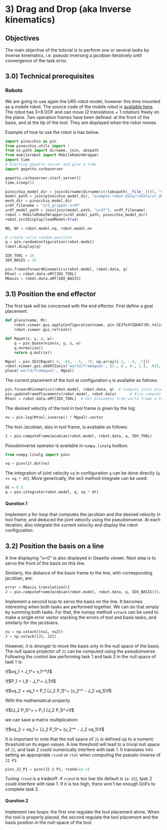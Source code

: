 # 3) Drag and Drop (aka Inverse kinematics)

## Objectives

The main objective of the tutorial is to perform one or several tasks by
inverse kinematics, i.e. pseudo inversing a jacobian iteratively until
convergence of the task error.

## 3.0) Technical prerequisites

### Robots

We are going to use again the UR5 robot model, however this time mounted
as a mobile robot. The source code of the mobile robot is
[available here](mobilerobot_8py_source.html).
The robot has 3+6 DOF and can
move (2 translations + 1 rotation) freely on the plane. Two operation
frames have been defined: at the front of the basis, and at the tip of
the tool. They are displayed when the robot moves.

Example of how to use the robot is has below.

```py
import pinocchio as pin
from pinocchio.utils import *
from os.path import dirname, join, abspath
from mobilerobot import MobileRobotWrapper
import time
# Starting gepetto server and give a time
import gepetto.corbaserver

gepetto.corbaserver.start_server()
time.sleep(5)

pinocchio_model_dir = join(dirname(dirname(str(abspath(__file__)))), "models")
model_path = join(pinocchio_model_dir, "example-robot-data/robots/ur_description")
mesh_dir = pinocchio_model_dir
urdf_filename = "ur5_gripper.urdf"
urdf_model_path = join(join(model_path, "urdf"), urdf_filename)
robot = MobileRobotWrapper(urdf_model_path, pinocchio_model_dir)
robot.initDisplay(loadModel=True)

NQ, NV = robot.model.nq, robot.model.nv

# create valid random position
q = pin.randomConfiguration(robot.model)
robot.display(q)

IDX_TOOL = 24
IDX_BASIS = 23

pin.framesForwardKinematics(robot.model, robot.data, q)
Mtool = robot.data.oMf[IDX_TOOL]
Mbasis = robot.data.oMf[IDX_BASIS]
```

## 3.1) Position the end effector

The first task will be concerned with the end effector. First define a
goal placement.

```py
def place(name, M):
    robot.viewer.gui.applyConfiguration(name, pin.SE3ToXYZQUAT(M).tolist())
    robot.viewer.gui.refresh()

def Rquat(x, y, z, w):
    q = pin.Quaternion(x, y, z, w)
    q.normalize()
    return q.matrix()

Mgoal = pin.SE3(Rquat(.4, .02, -.5, .7), np.array([.2, -.4, .7]))
robot.viewer.gui.addXYZaxis('world/framegoal', [1., 0., 0., 1.], .015, 4)
place('world/framegoal', Mgoal)
```

The current placement of the tool at configuration `q` is available as
follows:

```py
pin.forwardKinematics(robot.model, robot.data, q)  # Compute joint placements
pin.updateFramePlacements(robot.model, robot.data)      # Also compute operational frame placements
Mtool = robot.data.oMf[IDX_TOOL]  # Get placement from world frame o to frame f oMf
```

The desired velocity of the tool in tool frame is given by the log:

```py
nu = pin.log(Mtool.inverse() * Mgoal).vector
```

The tool Jacobian, also in tool frame, is available as follows:

```py
J = pin.computeFrameJacobian(robot.model, robot.data, q, IDX_TOOL)
```

Pseudoinverse operator is available in `numpy.linalg` toolbox.

```py
from numpy.linalg import pinv

vq = pinv(J).dot(nu)
```

The integration of joint velocity `vq` in configuration `q` can be done
directly (`q += vq * dt`). More generically, the se3 method integrate can be
used:

```py
dt = 0.5
q = pin.integrate(robot.model, q, vq * dt)
```

#### Question 1

Implement a for-loop that computes the jacobian and the
desired velocity in tool frame, and deduced the joint velocity using the
pseudoinverse. At each iteration, also integrate the current velocity
and display the robot configuration.

## 3.2) Position the basis on a line

A line displaying "x=0" is also displayed in Gepetto viewer. Next step
is to servo the front of the basis on this line.

Similarly, the distance of the basis frame to the line, with
corresponding jacobian, are:

```py
error = Mbasis.translation[0]
J = pin.computeFrameJacobian(robot.model, robot.data, q, IDX_BASIS)[0, :]
```

Implement a second loop to servo the basis on the line. It becomes
interesting when both tasks are performed together. We can do that
simply by summing both tasks. For that, the numpy method `vstack` can be
used to make a single error vector stacking the errors of tool and basis
tasks, and similarly for the jacobians.

```py
nu = np.vstack([nu1, nu2])
J = np.vstack([J1, J2])
```

However, it is stronger to move the basis only in the null space of the
basis. The null space projector of `J1` can be computed using the
pseudoinverse. Following the control law performing task 1 and task 2 in
the null space of task 1 is:

\f$vq_1 = J_1^+ v_1^*\f$

\f$P_1 = I_9 - J_1^+ J_1\f$

\f$vq_2 = vq_1 + P_1 (J_2 P_1)^+ (v_2^* - J_2 vq_1)\f$

With the mathematical property

\f$(J_2 P_1)^+ = P_1 (J_2 P_1)^+\f$

we can save a matrix multiplication:

\f$vq_2 = vq_1 + (J_2 P_1)^+ (v_2^* - J_2 vq_1)\f$

It is important to note that the null space of `J1` is defined up to a numeric
threshold on its eigen values. A low threshold will lead to a trivial null space
of `J1`, and task 2 could numerically interfere with task 1. It translates into
setting an appropriate `rcond` or `rtol` when computing the pseudo-inverse of
`J2 P1`:

```py
pinv_J2_P1 = pinv(J2 @ P1, rcond=1e-3)
```

Tuning `rcond` is a tradeoff: if `rcond` is too low (its default is `1e-15`),
task 2 could interfere with task 1. If it is too high, there won't be enough
DoFs to complete task 2.

#### Question 2

Implement two loops: the first one regulate the tool
placement alone. When the tool is properly placed, the second regulate
the tool placement and the basis position in the null-space of the tool.
